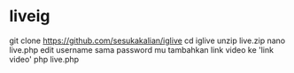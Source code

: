 # liveig

git clone https://github.com/sesukakalian/iglive cd iglive unzip live.zip nano live.php edit username sama password mu tambahkan link video ke 'link video' php live.php
